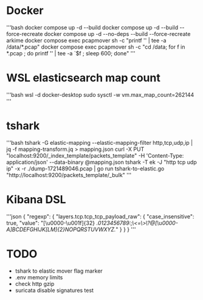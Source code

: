 # Docker 

'''bash
docker compose up -d --build
docker compose up -d --build --force-recreate
docker compose up -d --no-deps --build --force-recreate arkime
docker compose exec pcapmover sh -c "printf '' | tee -a /data/*.pcap"
docker compose exec pcapmover sh -c "cd /data; for f in *.pcap ; do printf '' | tee -a `$f ; sleep 600; done"
'''

# WSL elasticsearch map count
'''bash
wsl -d docker-desktop
sudo sysctl -w vm.max_map_count=262144
'''

# tshark
'''bash
tshark -G elastic-mapping --elastic-mapping-filter http,tcp,udp,ip | jq -f mapping-transform.jq > mapping.json
curl -X PUT "localhost:9200/_index_template/packets_template" -H 'Content-Type: application/json' --data-binary @mapping.json
tshark -T ek -J "http tcp udp ip" -x -r ./dump-1721489046.pcap | go run tshark-to-elastic.go "http://localhost:9200/packets_template/_bulk"
'''

# Kibana DSL
'''json
{
  "regexp": {
    "layers.tcp.tcp_tcp_payload_raw": {
      "case_insensitive": true,
      "value": "[\u0000-\u001f]{32} .*0123456789:;\\<=\\>\\?@[\u0000-A]BCDEFGHIJK[LM]{2}NOPQRSTUVWXYZ.*"
    }
  }
}
'''

# TODO
 - tshark to elastic mover flag marker
 - .env memory limits
 - check http gzip
 - suricata disable signatures test
